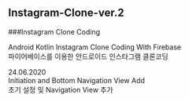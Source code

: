## Instagram-Clone-ver.2
###Instagram Clone Coding

Android Kotlin Instagram Clone Coding With Firebase  
파이어베이스를 이용한 안드로이드 인스타그램 클론코딩  
 
24.06.2020  
Initiation and Bottom Navigation View Add  
초기 설정 및 Navigation View 추가  